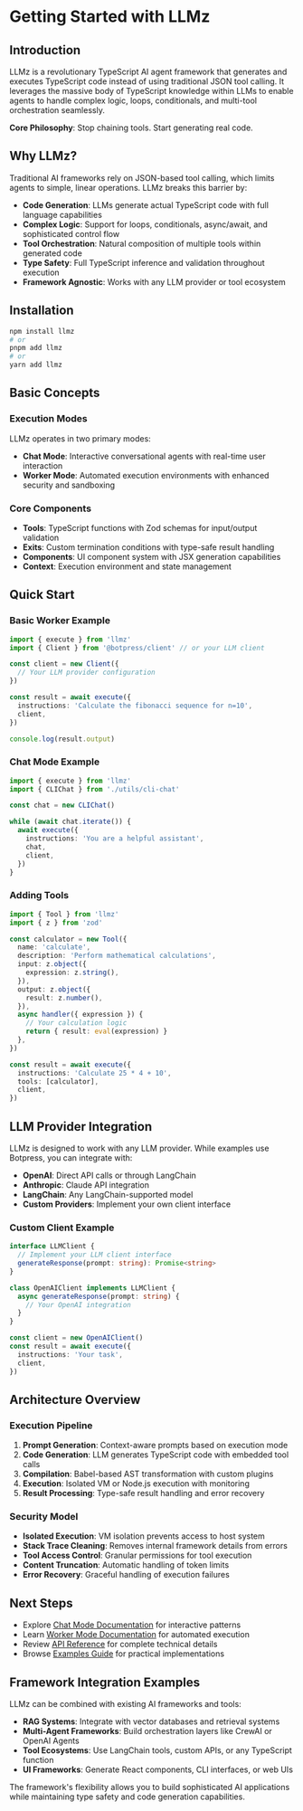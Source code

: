 # Getting Started with LLMz

## Introduction

LLMz is a revolutionary TypeScript AI agent framework that generates and executes TypeScript code instead of using traditional JSON tool calling. It leverages the massive body of TypeScript knowledge within LLMs to enable agents to handle complex logic, loops, conditionals, and multi-tool orchestration seamlessly.

**Core Philosophy**: Stop chaining tools. Start generating real code.

## Why LLMz?

Traditional AI frameworks rely on JSON-based tool calling, which limits agents to simple, linear operations. LLMz breaks this barrier by:

- **Code Generation**: LLMs generate actual TypeScript code with full language capabilities
- **Complex Logic**: Support for loops, conditionals, async/await, and sophisticated control flow
- **Tool Orchestration**: Natural composition of multiple tools within generated code
- **Type Safety**: Full TypeScript inference and validation throughout execution
- **Framework Agnostic**: Works with any LLM provider or tool ecosystem

## Installation

```bash
npm install llmz
# or
pnpm add llmz
# or
yarn add llmz
```

## Basic Concepts

### Execution Modes

LLMz operates in two primary modes:

- **Chat Mode**: Interactive conversational agents with real-time user interaction
- **Worker Mode**: Automated execution environments with enhanced security and sandboxing

### Core Components

- **Tools**: TypeScript functions with Zod schemas for input/output validation
- **Exits**: Custom termination conditions with type-safe result handling
- **Components**: UI component system with JSX generation capabilities
- **Context**: Execution environment and state management

## Quick Start

### Basic Worker Example

```typescript
import { execute } from 'llmz'
import { Client } from '@botpress/client' // or your LLM client

const client = new Client({
  // Your LLM provider configuration
})

const result = await execute({
  instructions: 'Calculate the fibonacci sequence for n=10',
  client,
})

console.log(result.output)
```

### Chat Mode Example

```typescript
import { execute } from 'llmz'
import { CLIChat } from './utils/cli-chat'

const chat = new CLIChat()

while (await chat.iterate()) {
  await execute({
    instructions: 'You are a helpful assistant',
    chat,
    client,
  })
}
```

### Adding Tools

```typescript
import { Tool } from 'llmz'
import { z } from 'zod'

const calculator = new Tool({
  name: 'calculate',
  description: 'Perform mathematical calculations',
  input: z.object({
    expression: z.string(),
  }),
  output: z.object({
    result: z.number(),
  }),
  async handler({ expression }) {
    // Your calculation logic
    return { result: eval(expression) }
  },
})

const result = await execute({
  instructions: 'Calculate 25 * 4 + 10',
  tools: [calculator],
  client,
})
```

## LLM Provider Integration

LLMz is designed to work with any LLM provider. While examples use Botpress, you can integrate with:

- **OpenAI**: Direct API calls or through LangChain
- **Anthropic**: Claude API integration
- **LangChain**: Any LangChain-supported model
- **Custom Providers**: Implement your own client interface

### Custom Client Example

```typescript
interface LLMClient {
  // Implement your LLM client interface
  generateResponse(prompt: string): Promise<string>
}

class OpenAIClient implements LLMClient {
  async generateResponse(prompt: string) {
    // Your OpenAI integration
  }
}

const client = new OpenAIClient()
const result = await execute({
  instructions: 'Your task',
  client,
})
```

## Architecture Overview

### Execution Pipeline

1. **Prompt Generation**: Context-aware prompts based on execution mode
2. **Code Generation**: LLM generates TypeScript code with embedded tool calls
3. **Compilation**: Babel-based AST transformation with custom plugins
4. **Execution**: Isolated VM or Node.js execution with monitoring
5. **Result Processing**: Type-safe result handling and error recovery

### Security Model

- **Isolated Execution**: VM isolation prevents access to host system
- **Stack Trace Cleaning**: Removes internal framework details from errors
- **Tool Access Control**: Granular permissions for tool execution
- **Content Truncation**: Automatic handling of token limits
- **Error Recovery**: Graceful handling of execution failures

## Next Steps

- Explore [Chat Mode Documentation](./chat-mode.md) for interactive patterns
- Learn [Worker Mode Documentation](./worker-mode.md) for automated execution
- Review [API Reference](./api-reference.md) for complete technical details
- Browse [Examples Guide](./examples-guide.md) for practical implementations

## Framework Integration Examples

LLMz can be combined with existing AI frameworks and tools:

- **RAG Systems**: Integrate with vector databases and retrieval systems
- **Multi-Agent Frameworks**: Build orchestration layers like CrewAI or OpenAI Agents
- **Tool Ecosystems**: Use LangChain tools, custom APIs, or any TypeScript function
- **UI Frameworks**: Generate React components, CLI interfaces, or web UIs

The framework's flexibility allows you to build sophisticated AI applications while maintaining type safety and code generation capabilities.